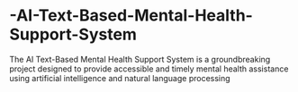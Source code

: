 # -AI-Text-Based-Mental-Health-Support-System
The AI Text-Based Mental Health Support System is a groundbreaking project designed to provide accessible and timely mental health assistance using artificial intelligence and natural language processing
